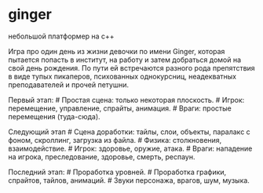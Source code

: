 # ginger
небольшой платформер на c++

Игра про один день из жизни девочки по имени Ginger, 
которая пытается попасть в институт, на работу 
и затем добраться домой на свой день рождения.
По пути ей встречаются разного рода препятствия в виде тупых пикаперов,
психованных однокурсниц, неадекватных преподавателей и прочей петушни.

Первый этап:
	# Простая сцена: только некоторая плоскость.
	# Игрок: перемещение, управление, спрайты, анимация.
	# Враги: простые перемещения (туда-сюда).

Следующий этап
	# Сцена доработки: тайлы, слои, объекты, паралакс с фоном, скроллинг, загрузка из файла.
	# Физика: столкновения, взаимодействие.
	# Игрок: здоровье, оружие, атака.
	# Враги: нападение на игрока, преследование, здоровье, смерть, респаун.

Последний этап:
	# Проработка уровней.
	# Проработка графики, спрайтов, тайлов, анимаций.
	# Звуки персонажа, врагов, шум, музыка.
